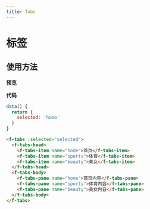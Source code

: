 ```yaml
---
title: Tabs
---
```

# 标签

## 使用方法

**预览**

<ClientOnly>
  <tabs-demos/>
</ClientOnly>

**代码**

```js
data() {
  return {
    selected: 'home'
  }
}
```
```html
<f-tabs :selected="selected">
  <f-tabs-head>
    <f-tabs-item name="home">首页</f-tabs-item>
    <f-tabs-item name="sports">体育</f-tabs-item>
    <f-tabs-item name="beauty">美女</f-tabs-item>
  </f-tabs-head>
  <f-tabs-body>
    <f-tabs-pane name="home">首页内容</f-tabs-pane>
    <f-tabs-pane name="sports">体育内容</f-tabs-pane>
    <f-tabs-pane name="beauty">美女内容</f-tabs-pane>
  </f-tabs-body>
</f-tabs>
```